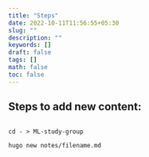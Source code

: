 ```yaml
---
title: "Steps"
date: 2022-10-11T11:56:55+05:30
slug: ""
description: ""
keywords: []
draft: false
tags: []
math: false
toc: false
---
```


## Steps to add new content:

```

cd - > ML-study-group

hugo new notes/filename.md

```

